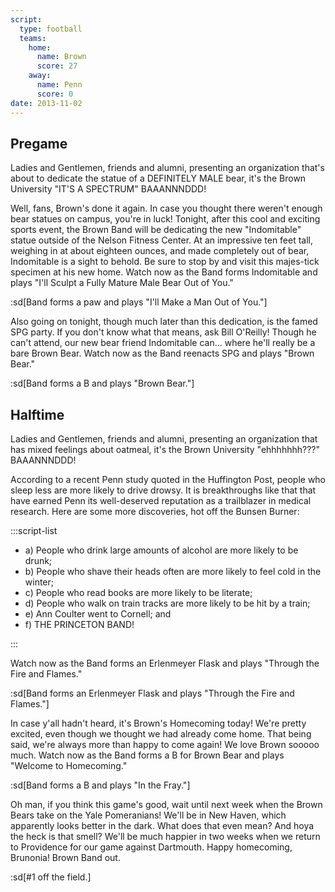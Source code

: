 ```yaml
---
script:
  type: football
  teams:
    home:
      name: Brown
      score: 27
    away:
      name: Penn
      score: 0
date: 2013-11-02
---
```


## Pregame

Ladies and Gentlemen, friends and alumni, presenting an organization that's about to dedicate the statue of a DEFINITELY MALE bear, it's the Brown University "IT'S A SPECTRUM" BAAANNNDDD!

Well, fans, Brown's done it again. In case you thought there weren't enough bear statues on campus, you're in luck! Tonight, after this cool and exciting sports event, the Brown Band will be dedicating the new "Indomitable" statue outside of the Nelson Fitness Center. At an impressive ten feet tall, weighing in at about eighteen ounces, and made completely out of bear, Indomitable is a sight to behold. Be sure to stop by and visit this majes-tick specimen at his new home. Watch now as the Band forms Indomitable and plays "I'll Sculpt a Fully Mature Male Bear Out of You."

:sd[Band forms a paw and plays "I'll Make a Man Out of You."]

Also going on tonight, though much later than this dedication, is the famed SPG party. If you don't know what that means, ask Bill O'Reilly! Though he can't attend, our new bear friend Indomitable can... where he'll really be a bare Brown Bear. Watch now as the Band reenacts SPG and plays "Brown Bear."

:sd[Band forms a B and plays "Brown Bear."]

## Halftime

Ladies and Gentlemen, friends and alumni, presenting an organization that has mixed feelings about oatmeal, it's the Brown University "ehhhhhhh???" BAAANNNDDD!

According to a recent Penn study quoted in the Huffington Post, people who sleep less are more likely to drive drowsy. It is breakthroughs like that that have earned Penn its well-deserved reputation as a trailblazer in medical research. Here are some more discoveries, hot off the Bunsen Burner:

:::script-list

- a) People who drink large amounts of alcohol are more likely to be drunk;
- b) People who shave their heads often are more likely to feel cold in the winter;
- c) People who read books are more likely to be literate;
- d) People who walk on train tracks are more likely to be hit by a train;
- e) Ann Coulter went to Cornell; and
- f) THE PRINCETON BAND!

:::

Watch now as the Band forms an Erlenmeyer Flask and plays "Through the Fire and Flames."

:sd[Band forms an Erlenmeyer Flask and plays "Through the Fire and Flames."]

In case y'all hadn't heard, it's Brown's Homecoming today! We're pretty excited, even though we thought we had already come home. That being said, we're always more than happy to come again! We love Brown sooooo much. Watch now as the Band forms a B for Brown Bear and plays "Welcome to Homecoming."

:sd[Band forms a B and plays "In the Fray."]

Oh man, if you think this game's good, wait until next week when the Brown Bears take on the Yale Pomeranians! We'll be in New Haven, which apparently looks better in the dark. What does that even mean? And hoya the heck is that smell? We'll be much happier in two weeks when we return to Providence for our game against Dartmouth. Happy homecoming, Brunonia! Brown Band out.

:sd[#1 off the field.]

